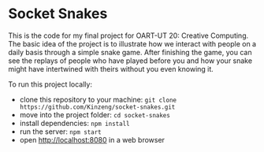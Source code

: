 # Socket Snakes

This is the code for my final project for OART-UT 20: Creative Computing. The basic idea of the project is to illustrate how we interact with people on a daily basis through a simple snake game. After finishing the game, you can see the replays of people who have played before you and how your snake might have intertwined with theirs without you even knowing it.

To run this project locally:
  * clone this repository to your machine: `git clone https://github.com/Kinzeng/socket-snakes.git`
  * move into the project folder: `cd socket-snakes`
  * install dependencies: `npm install`
  * run the server: `npm start`
  * open [http://localhost:8080](http://localhost:8080) in a web browser
